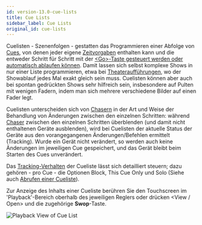 ```yaml
---
id: version-13.0-cue-lists
title: Cue Lists
sidebar_label: Cue Lists
original_id: cue-lists
---
```


Cuelisten - Szenenfolgen - gestatten das Programmieren einer Abfolge
von [Cues](cues.md), von denen jeder eigene [Zeitvorgaben](cue-lists/cue-list-timing.md) enthalten kann und die
entweder Schritt für Schritt mit der [\<Go\>-Taste gesteuert werden oder
automatisch ablaufen können](cue-lists/cue-list-playback.md). Damit lassen sich selbst komplexe Shows in nur einer Liste programmieren, etwa bei 
[Theateraufführungen](cue-lists/theatre-programming.md), wo der
Showablauf jedes Mal exakt gleich sein muss. Cuelisten können aber auch
bei spontan gedrückten Shows sehr hilfreich sein, insbesondere auf
Pulten mit wenigen Fadern, indem man sich mehrere verschiedene Bilder
auf einen Fader legt.

Cuelisten unterscheiden sich von [Chasern](chases.md) in der Art und Weise der
Behandlung von Änderungen zwischen den einzelnen Schritten: während
[Chaser](chases.md) zwischen den einzelnen Schritten überblenden (und damit nicht
enthaltenen Geräte ausblenden), wird bei Cuelisten der aktuelle Status
der Geräte aus den vorangegangenen Änderungen/Befehlen ermittelt
(Tracking). Wurde ein Gerät nicht verändert, so werden auch keine
Änderungen im jeweiligen Cue gespeichert, und das Gerät bleibt beim
Starten des Cues unverändert.

Das [Tracking-Verhalten](cue-lists/cue-list-playback.md#tracking) der 
Cueliste lässt sich detailliert steuern; dazu gehören - pro Cue - die 
Optionen Block, This Cue Only und Solo (Siehe auch [Abrufen einer Cueliste](cue-lists/cue-list-playback.md)).

Zur Anzeige des Inhalts einer Cueliste berühren Sie den Touchscreen im
'Playback'-Bereich oberhalb des jeweiligen Reglers oder drücken \<View /
 Open\> und die zugehörige **Swop**-Taste.

![Playback View of Cue List](/docs/images/Cue-List-Window-with-Autoload-playback.png)